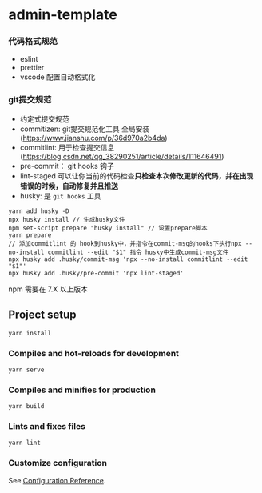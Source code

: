 # admin-template

### 代码格式规范

- eslint  
- prettier  
- vscode 配置自动格式化  

### git提交规范

- 约定式提交规范
- commitizen: git提交规范化工具 全局安装(https://www.jianshu.com/p/36d970a2b4da)  
- commitlint: 用于检查提交信息 (https://blog.csdn.net/qq_38290251/article/details/111646491)
- pre-commit： git hooks 钩子
- lint-staged 可以让你当前的代码检查**只检查本次修改更新的代码，并在出现错误的时候，自动修复并且推送** 
- husky: 是 `git hooks` 工具  
```
yarn add husky -D
npx husky install // 生成husky文件
npm set-script prepare "husky install" // 设置prepare脚本
yarn prepare
// 添加commitlint 的 hook到husky中，并指令在commit-msg的hooks下执行npx --no-install commitlint --edit "$1" 指令 husky中生成commit-msg文件
npx husky add .husky/commit-msg 'npx --no-install commitlint --edit "$1"'
npx husky add .husky/pre-commit 'npx lint-staged'
```


npm 需要在 7.X 以上版本

## Project setup

```
yarn install
```

### Compiles and hot-reloads for development

```
yarn serve
```

### Compiles and minifies for production

```
yarn build
```

### Lints and fixes files

```
yarn lint
```

### Customize configuration

See [Configuration Reference](https://cli.vuejs.org/config/).
